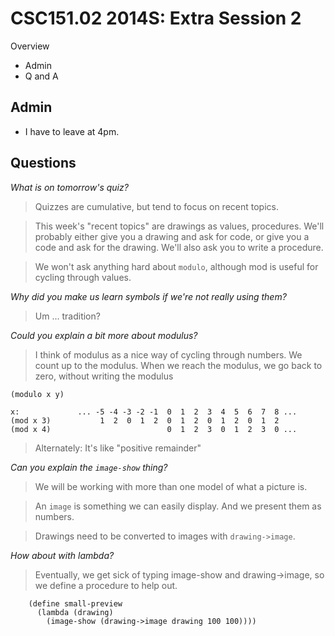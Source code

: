 CSC151.02 2014S: Extra Session 2
================================

Overview

* Admin
* Q and A

Admin
-----

* I have to leave at 4pm.

Questions
---------

_What is on tomorrow's quiz?_

> Quizzes are cumulative, but tend to focus on recent topics.

> This week's "recent topics" are drawings as values, procedures.  We'll probably
  either give you a drawing and ask for code, or give you a code and ask for the
  drawing.  We'll also ask you to write a procedure. 

> We won't ask anything hard about `modulo`, although mod is useful for cycling
  through values.

_Why did you make us learn symbols if we're not really using them?_

> Um ... tradition?

_Could you explain a bit more about modulus?_

> I think of modulus as a nice way of cycling through numbers.  We count up to
the modulus.  When we reach the modulus, we go back to zero, without writing
the modulus

    (modulo x y)

    x:             ... -5 -4 -3 -2 -1  0  1  2  3  4  5  6  7  8 ...
    (mod x 3)           1  2  0  1  2  0  1  2  0  1  2  0  1  2
    (mod x 4)                          0  1  2  3  0  1  2  3  0 ...

> Alternately: It's like "positive remainder"

_Can you explain the `image-show` thing?_

> We will be working with more than one model of what a picture is.

> An `image` is something we can easily display.  And we present them as numbers.

> Drawings need to be converted to images with `drawing->image`.

_How about with lambda?_

> Eventually, we get sick of typing image-show and drawing->image, so we define
a procedure to help out.

        (define small-preview
          (lambda (drawing)
            (image-show (drawing->image drawing 100 100))))

